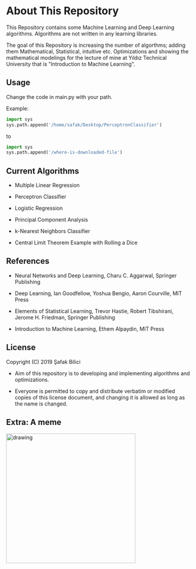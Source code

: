 # About This Repository

This Repository contains some Machine Learning and Deep Learning algorithms. Algorithms are not written in any learning libraries. 

The goal of this Repository is increasing the number of algorthms; adding them Mathematical, Statistical, intuitive etc. Optimizations and showing the mathematical modelings for the lecture of mine at Yıldız Technical University that is "Introduction to Machine Learning".

## Usage

Change the code in main.py with your path.

Example:
```python
import sys
sys.path.append('/home/safak/Desktop/PerceptronClassifier')
```
to
```python
import sys
sys.path.append('/where-is-downloaded-file')
```


## Current Algorithms

- Multiple Linear Regression

- Perceptron Classifier

- Logistic Regression

- Principal Component Analysis

- k-Nearest Neighbors Classifier

- Central Limit Theorem Example with Rolling a Dice

## References

- Neural Networks and Deep Learning, Charu C. Aggarwal, Springer Publishing

- Deep Learning, Ian Goodfellow, Yoshua Bengio, Aaron Courville, MIT Press

- Elements of Statistical Learning, Trevor Hastie, Robert Tibshirani, Jerome H. Friedman, Springer Publishing

- Introduction to Machine Learning, Ethem Alpaydin, MIT Press

## License
Copyright (C) 2019 Şafak Bilici

- Aim of this repository is to developing and implementing algorithms and optimizations.

- Everyone is permitted to copy and distribute verbatim or modified copies of this license document, and changing it is allowed as long as the name is changed. 

## Extra: A meme

<img src="https://scontent.fist7-1.fna.fbcdn.net/v/t1.0-9/80058782_2841318449253666_642582521149652992_n.jpg?_nc_cat=111&_nc_sid=110474&_nc_ohc=g0vxWQQP7ZQAX9M50_E&_nc_ht=scontent.fist7-1.fna&oh=a55ee044ae8e6e71910197c67ae841df&oe=5E9A3216" alt="drawing" width="350"/>
